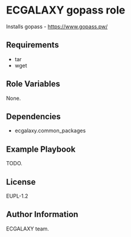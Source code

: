 ECGALAXY gopass role
==================

Installs gopass - https://www.gopass.pw/

Requirements
------------

* tar
* wget

Role Variables
--------------

None.

Dependencies
------------

* ecgalaxy.common_packages

Example Playbook
----------------

TODO.

License
-------

EUPL-1.2

Author Information
------------------

ECGALAXY team.
